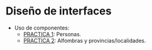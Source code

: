 # Diseño de interfaces
+ Uso de componentes:
  + [PRACTICA 1](https://github.com/Closure13k/Entregas_DAM/tree/main/DI/UD1.PRACTICA1_AaronManuelFernandezMourelle): Personas.
  + [PRACTICA 2](https://github.com/Closure13k/Entregas_DAM/tree/main/DI/UD1.PRACTICA2_AaronManuelFernandezMourelle): Alfombras y provincias/localidades.
